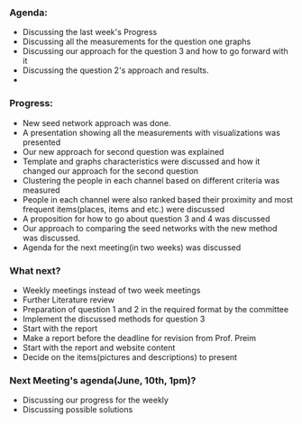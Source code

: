 ### Agenda:

* Discussing the last week's Progress
* Discussing all the measurements for the question one graphs
* Discussing our approach for the question 3 and how to go forward with it
* Discussing the question 2's approach and results.
*

### Progress:

* New seed network approach was done.
* A presentation showing all the measurements with visualizations was presented
* Our new approach for second question was explained
* Template and graphs characteristics were discussed and how it changed our approach for the second question
* Clustering the people in each channel based on different criteria was measured
* People in each channel were also ranked based their proximity and most frequent items(places, items and etc.) were discussed
* A proposition for how to go about question 3 and 4 was discussed
* Our approach to comparing the seed networks with the new method was discussed.
* Agenda for the next meeting(in two weeks) was discussed


### What next?

* Weekly meetings instead of two week meetings
* Further Literature review
* Preparation of question 1 and 2 in the required format by the committee
* Implement the discussed methods for question 3
* Start with the report
* Make a report before the deadline for revision from Prof. Preim
* Start with the report and website content
* Decide on the items(pictures and descriptions) to present

### Next Meeting's agenda(June, 10th, 1pm)?

* Discussing our progress for the weekly
* Discussing possible solutions
